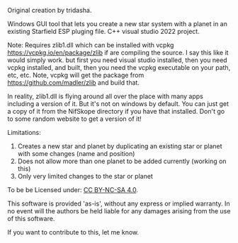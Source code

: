 Original creation by tridasha.

Windows GUI tool that lets you create a new star system with a planet in an existing Starfield ESP pluging file.
C++ visual studio 2022 project. 

Note: Requires zlib1.dll which can be installed with vcpkg https://vcpkg.io/en/package/zlib if are compiling the source. 
I say this like it would simply work. but first you need visual studio installed, then you need vcpkg installed, and built, 
then you need the vcpkg executable on your path, etc, etc. Note, vcpkg will get the package from https://github.com/madler/zlib and build that. 

In reality, zlib1.dll is flying around all over the place with many apps including a version of it. But it's not on windows by default.
You can just get a copy of it from the NifSkope directory if you have that installed. Don't go to some random website to get a version of it!

Limitations:
1. Creates a new star and planet by duplicating an existing star or planet with some changes (name and position)
2. Does not allow more than one planet to be added currently (working on this)
3. Only very limited changes to the star or planet

To be be Licensed under: [CC BY-NC-SA 4.0](https://pages.github.com/](https://creativecommons.org/licenses/by-nc-sa/4.0/)).

  This software is provided 'as-is', without any express or implied
  warranty.  In no event will the authors be held liable for any damages
  arising from the use of this software.

If you want to contribute to this, let me know.
